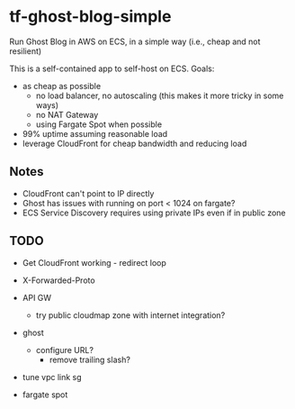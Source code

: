 # tf-ghost-blog-simple

Run Ghost Blog in AWS on ECS, in a simple way (i.e., cheap and not resilient)

This is a self-contained app to self-host on ECS. Goals:

- as cheap as possible
  - no load balancer, no autoscaling (this makes it more tricky in some ways)
  - no NAT Gateway
  - using Fargate Spot when possible
- 99% uptime assuming reasonable load
- leverage CloudFront for cheap bandwidth and reducing load

## Notes
- CloudFront can't point to IP directly
- Ghost has issues with running on port < 1024 on fargate?
- ECS Service Discovery requires using private IPs even if in public zone

## TODO

- Get CloudFront working - redirect loop
- X-Forwarded-Proto
- API GW
  - try public cloudmap zone with internet integration?
- ghost
  - configure URL?
    -  remove trailing slash?
- tune vpc link sg

- fargate spot